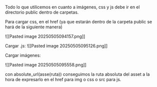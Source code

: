 
Todo lo que utilicemos en cuanto a imágenes, css y js debe ir en el directorio public dentro de carpetas.

Para cargar css, en el href (ya que estarán dentro de la carpeta public se hará de la siguiente manera)

![[Pasted image 20250505094157.png]]

Cargar .js:
![[Pasted image 20250505095126.png]]

Cargar imágenes: 

![[Pasted image 20250505095558.png]]


con absolute_url(asse(ruta)) conseguimos la ruta absoluta del asset a la hora de expresarlo en el href para img o css o src para js.

